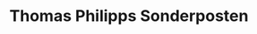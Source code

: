 ---
title: "Thomas Philipps Sonderposten"
url: /hohen-wangelin/thomas-philipps-sonderposten-hans-beimler-strasse/
shop: Kramladen
---